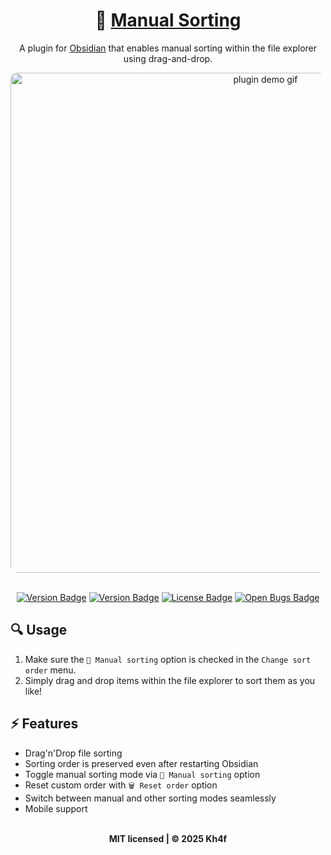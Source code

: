 <h1 align="center">
  📌 <a href="https://obsidian.md/plugins?id=manual-sorting">Manual Sorting</a>
</h1>

<p align="center">A plugin for <a href="https://obsidian.md/" target="_blank">Obsidian</a> that enables manual sorting within the file explorer using drag-and-drop.</p>

<div align="center">
  <img align="center" width="800" style="border-radius: 10px;" src="https://github.com/user-attachments/assets/c552444f-4e2c-4c8f-8d52-9b4a8e2a509c" alt="plugin demo gif">
</div>

</br>

<p align="center">
	<a href="https://github.com/Kh4f/obsidian-manual-sorting/releases/latest"><img src="https://img.shields.io/badge/dynamic/json?logo=obsidian&color=363636&labelColor=5845b5&label=Downloads&query=%24%5B%22manual-sorting%22%5D.downloads&url=https%3A%2F%2Fraw.githubusercontent.com%2Fobsidianmd%2Fobsidian-releases%2Fmaster%2Fcommunity-plugin-stats.json" alt="Version Badge"></a>
    <a href="https://github.com/Kh4f/obsidian-manual-sorting/releases/latest"><img src="https://img.shields.io/github/manifest-json/v/Kh4f/obsidian-manual-sorting?color=373737&labelColor=5845b5&label=%F0%9F%94%A5%20Release" alt="Version Badge"></a>
	<a href="https://github.com/Kh4f/obsidian-manual-sorting/blob/master/LICENSE"><img src="https://img.shields.io/github/license/Kh4f/obsidian-manual-sorting?color=373737&labelColor=5845b5&label=%F0%9F%9B%A1%EF%B8%8F%20Licence" alt="License Badge"></a>
	<a href="https://github.com/Kh4f/obsidian-manual-sorting/issues?q=is%3Aissue+is%3Aopen+label%3Abug"><img src="https://img.shields.io/github/issues/Kh4f/obsidian-manual-sorting/bug?color=373737&labelColor=5845b5&label=%F0%9F%90%9B%20Bugs" alt="Open Bugs Badge"></a>
</p>

## 🔍 Usage

1. Make sure the `📌 Manual sorting` option is checked in the `Change sort order` menu.
2. Simply drag and drop items within the file explorer to sort them as you like!

## ⚡ Features

- Drag'n'Drop file sorting
- Sorting order is preserved even after restarting Obsidian
- Toggle manual sorting mode via `📌 Manual sorting` option
- Reset custom order with `🗑️ Reset order` option
- Switch between manual and other sorting modes seamlessly
- Mobile support

</br>

<div align="center">
  <b>MIT licensed | © 2025 Kh4f </b>
</div>
